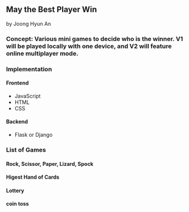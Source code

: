 ## May the Best Player Win
by Joong Hyun An

### Concept: Various mini games to decide who is the winner. V1 will be played locally with one device, and V2 will feature online multiplayer mode. 

### Implementation

#### Frontend 
- JavaScript
- HTML
- CSS
#### Backend
- Flask or Django

### List of Games

#### Rock, Scissor, Paper, Lizard, Spock 

#### Higest Hand of Cards

#### Lottery

#### coin toss